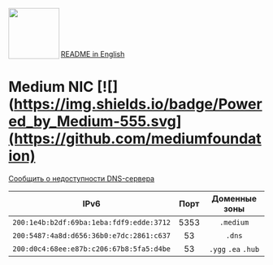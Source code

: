 <br/>
<img align="left" src="https://i.imgur.com/jwwzAxj.png" width="100px">
<br/><br/><br/><br/>

[README in English](README.en.md)

# Medium NIC [![](https://img.shields.io/badge/Powered_by_Medium-555.svg](https://github.com/mediumfoundation)

[Сообщить о недоступности DNS-сервера](https://github.com/mediumfoundation/medium-nic/issues/new)

| IPv6 | Порт | Доменные зоны |
|------|:----:|:-------------:|
| `200:1e4b:b2df:69ba:1eba:fdf9:edde:3712` | 5353 | `.medium`           |
| `200:5487:4a8d:d656:36b0:e7dc:2861:c637` | 53   | `.dns`              |
| `200:d0c4:68ee:e87b:c206:67b8:5fa5:d4be` | 53   | `.ygg` `.ea` `.hub` |
